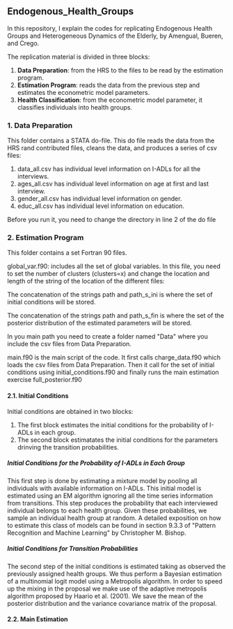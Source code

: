 ## Endogenous_Health_Groups
In this repository, I explain the codes for replicating Endogenous Health Groups and Heterogeneous Dynamics of the Elderly, by Amengual, Bueren, and Crego.

The replication material is divided in three blocks:
1. **Data Preparation**: from the HRS to the files to be read by the estimation program.
1. **Estimation Program**: reads the data from the previous step and estimates the econometric model parameters.
1. **Health Classification**: from the econometric model parameter, it classifies individuals into health groups.

### 1. Data Preparation

This folder contains a STATA do-file. This do file reads the data from the HRS rand contributed files, cleans the data, and produces a series of csv files:
1. data_all.csv has individual level information on I-ADLs for all the interviews.
1. ages_all.csv has individual level information on age at first and last interview.
2. gender_all.csv has individual level information on gender.
3. educ_all.csv has individual level information on education.

Before you run it, you need to change the directory in line 2 of the do file

### 2. Estimation Program

This folder contains a set Fortran 90 files.

global_var.f90: includes all the set of global variables. In this file, you need to set the number of clusters (clusters=x) and change the location and length of the string of the location of the different files:

The concatenation of the strings path and path_s_ini is where the set of initial conditions will be stored.

The concatenation of the strings path and path_s_fin is where the set of the posterior distribution of the estimated parameters will be stored.

In you main path you need to create a folder named "Data" where you include the csv files from Data Preparation.

main.f90 is the main script of the code. It first calls charge_data.f90 which loads the csv files from Data Preparation. Then it call for the set of initial conditions using initial_conditions.f90 and finally runs the main estimation exercise full_posterior.f90

#### 2.1. Initial Conditions

Initial conditions are obtained in two blocks:
1. The first block estimates the initial conditions for the probability of I-ADLs in each group.
2. The second block estimatates the initial conditions for the parameters drinving the transition probabilities.

##### Initial Conditions for the Probability of I-ADLs in Each Group

This first step is done by estimating a mixture model by pooling all individuals with available information on I-ADLs. This initial model is estimated using an EM algorithm ignoring all the time series information from transitions. This step produces the probability that each interviewed individual belongs to each health group. Given these probabilities, we sample an individual health group at random.  A detailed exposition on how to estimate this class of models can be found in section 9.3.3 of "Pattern Recognition and Machine Learning" by Christopher M. Bishop.  

##### Initial Conditions for Transition Probabilities

The second step of the initial conditions is estimated taking as observed the previously assigned health groups. We thus perform a Bayesian estimation of a multinomial logit model using a Metropolis algorithm. In order to speed up the mixing in the proposal we make use of the adaptive metropolis algorithm proposed by Haario et al. (2001). We save the mean of the posterior distribution and the variance covariance matrix of the proposal. 

#### 2.2. Main Estimation

